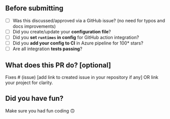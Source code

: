 ## Before submitting

- [ ] Was this discussed/approved via a GitHub issue? (no need for typos and docs improvements)
- [ ] Did you create/update your **configuration file**?
- [ ] Did you **set `runtimes` in config** for GitHub action integration?
- [ ] Did you **add your config to CI** in Azure pipeline for 100* stars?
- [ ] Are all integration **tests passing**?

## What does this PR do? \[optional\]

Fixes # (issue) [add link to created issue in your repository if any]
OR link your project for clarity.

## Did you have fun?

Make sure you had fun coding 🙃
